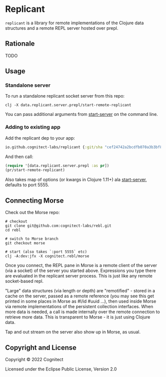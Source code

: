 # Replicant

`replicant` is a library for remote implementations of the Clojure
data structures and a remote REPL server hosted over prepl.

## Rationale

TODO

## Usage

### Standalone server

To run a standalone replicant socket server from this repo:

```shell
clj -X data.replicant.server.prepl/start-remote-replicant
```

You can pass additional arguments from [start-server](https://clojure.github.io/clojure/clojure.core-api.html#clojure.core.server/start-server) on the command line.

### Adding to existing app

Add the replicant dep to your app:

```clojure
io.github.cognitect-labs/replicant {:git/sha "cef24742a2bcdfb070a3b3bf8106dbe2dcb5a332"}
```

And then call:

```clojure
(require '[data.replicant.server.prepl :as pr])
(pr/start-remote-replicant)
```

Also takes map of options (or kwargs in Clojure 1.11+) ala [start-server](https://clojure.github.io/clojure/clojure.core-api.html#clojure.core.server/start-server), defaults to port 5555.

## Connecting Morse

Check out the Morse repo:

```shell
# checkout
git clone git@github.com:cognitect-labs/rebl.git
cd rebl

# switch to Morse branch
git checkout morse

# start (also takes `:port 5555` etc)
clj -A:dev:jfx -X cognitect.rebl/morse
```

Once you connect, the REPL pane in Morse is a remote client of the server (via a socket) of the server you started above. Expressions you type there are evaluated in the replicant server process. This is just like any remote socket-based repl.

"Large" data structures (via length or depth) are "remotified" - stored in a cache on the server, passed as a remote reference (you may see this get printed in some places in Morse as #l/id #uuid ...), then used inside Morse via remote implementations of the persistent collection interfaces. When more data is needed, a call is made internally over the remote connection to retrieve more data. This is transparent to Morse - it is just using Clojure data.

Tap and out stream on the server also show up in Morse, as usual.

## Copyright and License

Copyright © 2022 Cognitect

Licensed under the Eclipse Public License, Version 2.0
